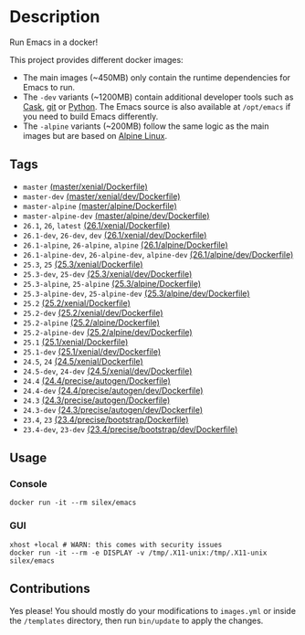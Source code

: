 # Description

Run Emacs in a docker!

This project provides different docker images:

- The main images (~450MB) only contain the runtime dependencies for Emacs to run.
- The `-dev` variants (~1200MB) contain additional developer tools such as [Cask](https://cask.readthedocs.io), [git](https://git-scm.com) or [Python](https://www.python.org).
  The Emacs source is also available at `/opt/emacs` if you need to build Emacs differently.
- The `-alpine` variants (~200MB) follow the same logic as the main images but are based on [Alpine Linux](https://alpinelinux.org).

## Tags

- `master` [(master/xenial/Dockerfile)](https://github.com/silex/docker-emacs/blob/master/master/xenial/Dockerfile)
- `master-dev` [(master/xenial/dev/Dockerfile)](https://github.com/silex/docker-emacs/blob/master/master/xenial/dev/Dockerfile)
- `master-alpine` [(master/alpine/Dockerfile)](https://github.com/silex/docker-emacs/blob/master/master/alpine/Dockerfile)
- `master-alpine-dev` [(master/alpine/dev/Dockerfile)](https://github.com/silex/docker-emacs/blob/master/master/alpine/dev/Dockerfile)
- `26.1`, `26`, `latest` [(26.1/xenial/Dockerfile)](https://github.com/silex/docker-emacs/blob/master/26.1/xenial/Dockerfile)
- `26.1-dev`, `26-dev`, `dev` [(26.1/xenial/dev/Dockerfile)](https://github.com/silex/docker-emacs/blob/master/26.1/xenial/dev/Dockerfile)
- `26.1-alpine`, `26-alpine`, `alpine` [(26.1/alpine/Dockerfile)](https://github.com/silex/docker-emacs/blob/master/26.1/alpine/Dockerfile)
- `26.1-alpine-dev`, `26-alpine-dev`, `alpine-dev` [(26.1/alpine/dev/Dockerfile)](https://github.com/silex/docker-emacs/blob/master/26.1/alpine/dev/Dockerfile)
- `25.3`, `25` [(25.3/xenial/Dockerfile)](https://github.com/silex/docker-emacs/blob/master/25.3/xenial/Dockerfile)
- `25.3-dev`, `25-dev` [(25.3/xenial/dev/Dockerfile)](https://github.com/silex/docker-emacs/blob/master/25.3/xenial/dev/Dockerfile)
- `25.3-alpine`, `25-alpine` [(25.3/alpine/Dockerfile)](https://github.com/silex/docker-emacs/blob/master/25.3/alpine/Dockerfile)
- `25.3-alpine-dev`, `25-alpine-dev` [(25.3/alpine/dev/Dockerfile)](https://github.com/silex/docker-emacs/blob/master/25.3/alpine/dev/Dockerfile)
- `25.2` [(25.2/xenial/Dockerfile)](https://github.com/silex/docker-emacs/blob/master/25.2/xenial/Dockerfile)
- `25.2-dev` [(25.2/xenial/dev/Dockerfile)](https://github.com/silex/docker-emacs/blob/master/25.2/xenial/dev/Dockerfile)
- `25.2-alpine` [(25.2/alpine/Dockerfile)](https://github.com/silex/docker-emacs/blob/master/25.2/alpine/Dockerfile)
- `25.2-alpine-dev` [(25.2/alpine/dev/Dockerfile)](https://github.com/silex/docker-emacs/blob/master/25.2/alpine/dev/Dockerfile)
- `25.1` [(25.1/xenial/Dockerfile)](https://github.com/silex/docker-emacs/blob/master/25.1/xenial/Dockerfile)
- `25.1-dev` [(25.1/xenial/dev/Dockerfile)](https://github.com/silex/docker-emacs/blob/master/25.1/xenial/dev/Dockerfile)
- `24.5`, `24` [(24.5/xenial/Dockerfile)](https://github.com/silex/docker-emacs/blob/master/24.5/xenial/Dockerfile)
- `24.5-dev`, `24-dev` [(24.5/xenial/dev/Dockerfile)](https://github.com/silex/docker-emacs/blob/master/24.5/xenial/dev/Dockerfile)
- `24.4` [(24.4/precise/autogen/Dockerfile)](https://github.com/silex/docker-emacs/blob/master/24.4/precise/autogen/Dockerfile)
- `24.4-dev` [(24.4/precise/autogen/dev/Dockerfile)](https://github.com/silex/docker-emacs/blob/master/24.4/precise/autogen/dev/Dockerfile)
- `24.3` [(24.3/precise/autogen/Dockerfile)](https://github.com/silex/docker-emacs/blob/master/24.3/precise/autogen/Dockerfile)
- `24.3-dev` [(24.3/precise/autogen/dev/Dockerfile)](https://github.com/silex/docker-emacs/blob/master/24.3/precise/autogen/dev/Dockerfile)
- `23.4`, `23` [(23.4/precise/bootstrap/Dockerfile)](https://github.com/silex/docker-emacs/blob/master/23.4/precise/bootstrap/Dockerfile)
- `23.4-dev`, `23-dev` [(23.4/precise/bootstrap/dev/Dockerfile)](https://github.com/silex/docker-emacs/blob/master/23.4/precise/bootstrap/dev/Dockerfile)

## Usage

### Console

``` shell
docker run -it --rm silex/emacs
```

### GUI

``` shell
xhost +local # WARN: this comes with security issues
docker run -it --rm -e DISPLAY -v /tmp/.X11-unix:/tmp/.X11-unix silex/emacs
```

## Contributions

Yes please! You should mostly do your modifications to `images.yml` or inside the `/templates` directory,
then run `bin/update` to apply the changes.
